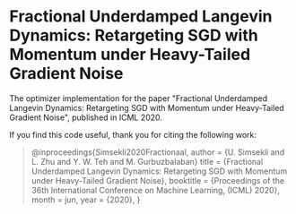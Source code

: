 # Fractional Underdamped Langevin Dynamics: Retargeting SGD with Momentum under Heavy-Tailed Gradient Noise

The optimizer implementation for the paper "Fractional Underdamped Langevin Dynamics: Retargeting SGD with Momentum under Heavy-Tailed Gradient Noise", published in ICML 2020.

If you find this code useful, thank you for citing the following work:

> @inproceedings{Simsekli2020Fractionaal,
author = {U. Simsekli and L. Zhu and Y. W. Teh and M. Gurbuzbalaban}
title = {Fractional Underdamped Langevin Dynamics: Retargeting SGD with Momentum under Heavy-Tailed Gradient Noise},
booktitle = {Proceedings of the 36th International Conference on Machine Learning, (ICML) 2020},
month = jun,
year = {2020},
}


